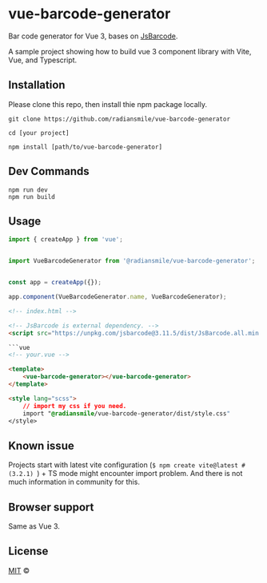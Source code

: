 # vue-barcode-generator

Bar code generator for Vue 3, bases on [JsBarcode](https://github.com/lindell/JsBarcode).

A sample project showing how to build vue 3 component library with Vite, Vue, and Typescript.

## Installation

Please clone this repo, then install thie npm package locally. 

```shell
git clone https://github.com/radiansmile/vue-barcode-generator

cd [your project]

npm install [path/to/vue-barcode-generator]
``` 


## Dev Commands

```shell
npm run dev 
npm run build
```


## Usage

```js
import { createApp } from 'vue';


import VueBarcodeGenerator from '@radiansmile/vue-barcode-generator';


const app = createApp({});

app.component(VueBarcodeGenerator.name, VueBarcodeGenerator);
```

```html
<!-- index.html -->

<!-- JsBarcode is external dependency. -->
<script src="https://unpkg.com/jsbarcode@3.11.5/dist/JsBarcode.all.min.js" crossorigin="anonymous"></script>

```vue
<!-- your.vue -->

<template>
    <vue-barcode-generator></vue-barcode-generator>
</template>

<style lang="scss">
    // import my css if you need.
    import "@radiansmile/vue-barcode-generator/dist/style.css"
</style>


```
## Known issue 

Projects start with latest vite configuration (`$ npm create vite@latest #(3.2.1)
`) + TS mode might encounter import problem. And there is not much information in community for this.


## Browser support

Same as Vue 3.



## License

[MIT](https://opensource.org/licenses/MIT) © 